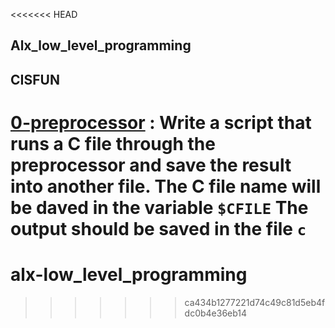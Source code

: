 <<<<<<< HEAD
## Alx_low_level_programming
## CISFUN

[0-preprocessor](./0-preprocessor) : Write a script that runs a C file through the preprocessor and save the result into another file.
      The C file name will be daved in the variable `$CFILE`
      The output should be saved in the file `c`
=======
# alx-low_level_programming
>>>>>>> ca434b1277221d74c49c81d5eb4fdc0b4e36eb14
